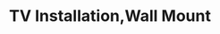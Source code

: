---sort_key: 35layout: "sku"id: tv-installation-wall-mount-TVtitle: "TV Installation,Wall Mount"heading: "TV Installation,Wall Mount"sub-title: "No matter the style or size of your television, we can wall mount it for you."category: "Home Entertainment"category_description: "Services for TVs and Home Theatre devices."features: - feature: "As part of our wall mount service, we’ll visit your place and:" - feature: "Wall Mount TV* and connect it to the internet, existing power and existing components." - feature: "Conceal cables as appropriate" - feature: "Clean up and remove rubbish" - feature: "Complete setup diagram and leave in customer folder" - feature: "Demonstrate new TV" - feature: "Connect TV to suitable and functioning home network using existing wall outlet or wireless network"price: "269"unit: "TV"australia_only: "Yes"---
